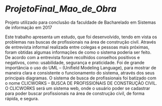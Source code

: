 # *ProjetoFinal_Mao_de_Obra*
 Projeto utilizado para conclusão da faculdade de Bacharelado em Sistemas de informação em 2017

Este trabalho apresenta um estudo, que foi desenvolvido, tendo em
vista os problemas nas buscas de profissionais na área de construção civil.
Através de entrevista informal realizada entre colegas e pessoas mais
próximas, foram obtidas algumas informações de como o sistema poderia ser
feito. De acordo com a entrevista foram recolhidos conselhos positivos e
negativos, como: usabilidade, segurança e praticidade. Foi de grande
importância o uso do UML – (Unifield Modeling Language), para mostrar de
maneira clara e consistente o funcionamento do sistema, através dos seus
principais diagramas. O sistema de busca de profissionais foi batizado com o
nome CLICWORKS – BUSCA DE PROFISSIONAIS DE CONSTRUÇÃO CIVIL.
O CLICWORKS será um sistema web, onde o usuário poder se cadastrar para
poder buscar profissionais na área de construção civil, de forma rápida, e
segura. 
